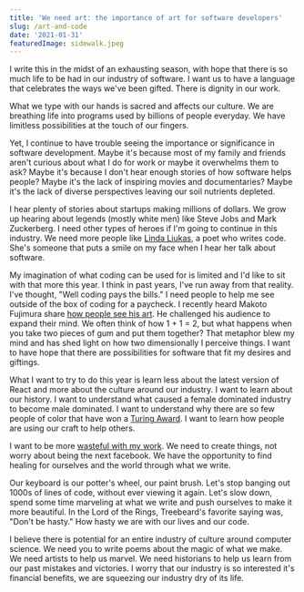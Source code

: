 ```yaml
---
title: 'We need art: the importance of art for software developers'
slug: /art-and-code
date: '2021-01-31'
featuredImage: sidewalk.jpeg
---
```



I write this in the midst of an exhausting season, with hope that there is so much life to be had in our industry of software. I want us to have a language that celebrates the ways we've been gifted. There is dignity in our work.

What we type with our hands is sacred and affects our culture. We are breathing life into programs used by billions of people everyday. We have limitless possibilities at the touch of our fingers.  

Yet, I continue to have trouble seeing the importance or significance in software development. Maybe it's because most of my family and friends aren't curious about what I do for work or maybe it overwhelms them to ask? Maybe it's because I don't hear enough stories of how software helps people? Maybe it's the lack of inspiring movies and documentaries? Maybe it's the lack of diverse perspectives leaving our soil nutrients depleted.

I hear plenty of stories about startups making millions of dollars. We grow up hearing about legends (mostly white men) like Steve Jobs and Mark Zuckerberg. I need other types of heroes if I'm going to continue in this industry. We need more people like [Linda Liukas](https://www.youtube.com/watch?v=-jRREn6ifEQ), a poet who writes code. She's someone that puts a smile on my face when I hear her talk about software.

My imagination of what coding can be used for is limited and I'd like to sit with that more this year. I think in past years, I've run away from that reality. I've thought, "Well coding pays the bills." I need people to help me see outside of the box of coding for a paycheck. I recently heard Makoto Fujimura share [how people see his art](https://makotofujimura.com/writings/how-to-see-my-painting/). He challenged his audience to expand their mind. We often think of how 1 + 1 = 2, but what happens when you take two pieces of gum and put them together? That metaphor blew my mind and has shed light on how two dimensionally I perceive things. I want to have hope that there are possibilities for software that fit my desires and giftings.

What I want to try to do this year is learn less about the latest version of React and more about the culture around our industry. I want to learn about our history. I want to understand what caused a female dominated industry to become male dominated. I want to understand why there are so few people of color that have won a [Turing Award](https://en.wikipedia.org/wiki/Turing_Award). I want to learn how people are using our craft to help others.

I want to be more [wasteful with my work](https://makotofujimura.com/writings/the-beautiful-tears/). We need to create things, not worry about being the next facebook. We have the opportunity to find healing for ourselves and the world through what we write.

Our keyboard is our potter's wheel, our paint brush. Let's stop banging out 1000s of lines of code, without ever viewing it again. Let's slow down, spend some time marveling at what we write and push ourselves to make it more beautiful. In the Lord of the Rings, Treebeard's favorite saying was, "Don't be hasty." How hasty we are with our lives and our code.

I believe there is potential for an entire industry of culture around computer science. We need you to write poems about the magic of what we make. We need artists to help us marvel. We need historians to help us learn from our past mistakes and victories. I worry that our industry is so interested it's financial benefits, we are squeezing our industry dry of its life.
